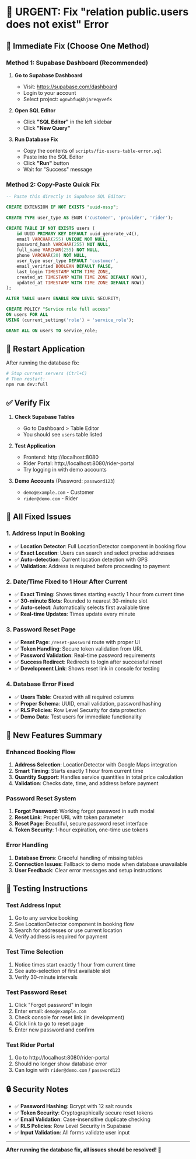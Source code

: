 # 🚨 URGENT: Fix "relation public.users does not exist" Error

## 🔧 **Immediate Fix (Choose One Method)**

### **Method 1: Supabase Dashboard (Recommended)**

1. **Go to Supabase Dashboard**

   - Visit: https://supabase.com/dashboard
   - Login to your account
   - Select project: `ognwbfuqkhjareqyvefk`

2. **Open SQL Editor**

   - Click **"SQL Editor"** in the left sidebar
   - Click **"New Query"**

3. **Run Database Fix**
   - Copy the contents of `scripts/fix-users-table-error.sql`
   - Paste into the SQL Editor
   - Click **"Run"** button
   - Wait for "Success" message

### **Method 2: Copy-Paste Quick Fix**

```sql
-- Paste this directly in Supabase SQL Editor:

CREATE EXTENSION IF NOT EXISTS "uuid-ossp";

CREATE TYPE user_type AS ENUM ('customer', 'provider', 'rider');

CREATE TABLE IF NOT EXISTS users (
    id UUID PRIMARY KEY DEFAULT uuid_generate_v4(),
    email VARCHAR(255) UNIQUE NOT NULL,
    password_hash VARCHAR(255) NOT NULL,
    full_name VARCHAR(255) NOT NULL,
    phone VARCHAR(20) NOT NULL,
    user_type user_type DEFAULT 'customer',
    email_verified BOOLEAN DEFAULT FALSE,
    last_login TIMESTAMP WITH TIME ZONE,
    created_at TIMESTAMP WITH TIME ZONE DEFAULT NOW(),
    updated_at TIMESTAMP WITH TIME ZONE DEFAULT NOW()
);

ALTER TABLE users ENABLE ROW LEVEL SECURITY;

CREATE POLICY "Service role full access"
ON users FOR ALL
USING (current_setting('role') = 'service_role');

GRANT ALL ON users TO service_role;
```

## 🚀 **Restart Application**

After running the database fix:

```bash
# Stop current servers (Ctrl+C)
# Then restart:
npm run dev:full
```

## ✅ **Verify Fix**

1. **Check Supabase Tables**

   - Go to Dashboard > Table Editor
   - You should see `users` table listed

2. **Test Application**

   - Frontend: http://localhost:8080
   - Rider Portal: http://localhost:8080/rider-portal
   - Try logging in with demo accounts

3. **Demo Accounts** (Password: `password123`)
   - `demo@example.com` - Customer
   - `rider@demo.com` - Rider

## 🐛 **All Fixed Issues**

### **1. Address Input in Booking**

- ✅ **Location Detector**: Full LocationDetector component in booking flow
- ✅ **Exact Location**: Users can search and select precise addresses
- ✅ **Auto-detection**: Current location detection with GPS
- ✅ **Validation**: Address is required before proceeding to payment

### **2. Date/Time Fixed to 1 Hour After Current**

- ✅ **Exact Timing**: Shows times starting exactly 1 hour from current time
- ✅ **30-minute Slots**: Rounded to nearest 30-minute slot
- ✅ **Auto-select**: Automatically selects first available time
- ✅ **Real-time Updates**: Times update every minute

### **3. Password Reset Page**

- ✅ **Reset Page**: `/reset-password` route with proper UI
- ✅ **Token Handling**: Secure token validation from URL
- ✅ **Password Validation**: Real-time password requirements
- ✅ **Success Redirect**: Redirects to login after successful reset
- ✅ **Development Link**: Shows reset link in console for testing

### **4. Database Error Fixed**

- ✅ **Users Table**: Created with all required columns
- ✅ **Proper Schema**: UUID, email validation, password hashing
- ✅ **RLS Policies**: Row Level Security for data protection
- ✅ **Demo Data**: Test users for immediate functionality

## 🎯 **New Features Summary**

### **Enhanced Booking Flow**

1. **Address Selection**: LocationDetector with Google Maps integration
2. **Smart Timing**: Starts exactly 1 hour from current time
3. **Quantity Support**: Handles service quantities in total price calculation
4. **Validation**: Checks date, time, and address before payment

### **Password Reset System**

1. **Forgot Password**: Working forgot password in auth modal
2. **Reset Link**: Proper URL with token parameter
3. **Reset Page**: Beautiful, secure password reset interface
4. **Token Security**: 1-hour expiration, one-time use tokens

### **Error Handling**

1. **Database Errors**: Graceful handling of missing tables
2. **Connection Issues**: Fallback to demo mode when database unavailable
3. **User Feedback**: Clear error messages and setup instructions

## 📱 **Testing Instructions**

### **Test Address Input**

1. Go to any service booking
2. See LocationDetector component in booking flow
3. Search for addresses or use current location
4. Verify address is required for payment

### **Test Time Selection**

1. Notice times start exactly 1 hour from current time
2. See auto-selection of first available slot
3. Verify 30-minute intervals

### **Test Password Reset**

1. Click "Forgot password" in login
2. Enter email: `demo@example.com`
3. Check console for reset link (in development)
4. Click link to go to reset page
5. Enter new password and confirm

### **Test Rider Portal**

1. Go to http://localhost:8080/rider-portal
2. Should no longer show database error
3. Can login with `rider@demo.com` / `password123`

## 🔒 **Security Notes**

- ✅ **Password Hashing**: Bcrypt with 12 salt rounds
- ✅ **Token Security**: Cryptographically secure reset tokens
- ✅ **Email Validation**: Case-insensitive duplicate checking
- ✅ **RLS Policies**: Row Level Security in Supabase
- ✅ **Input Validation**: All forms validate user input

---

**After running the database fix, all issues should be resolved! 🎉**
